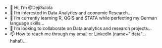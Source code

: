 - 👋 Hi, I’m @DejiSulola
- 👀 I’m interested in Data Analytics and economic Research...
- 🌱 I’m currently learning R, QGIS and STATA while perfecting my German language skills...
- 💞️ I’m looking to collaborate on Data analytics and research projects...
- 📫 How to reach me through my email or LinkedIn (name+" data"... haha!)...

<!---
DejiSulola/DejiSulola is a ✨ special ✨ repository because its `README.md` (this file) appears on your GitHub profile.
You can click the Preview link to take a look at your changes.
--->
